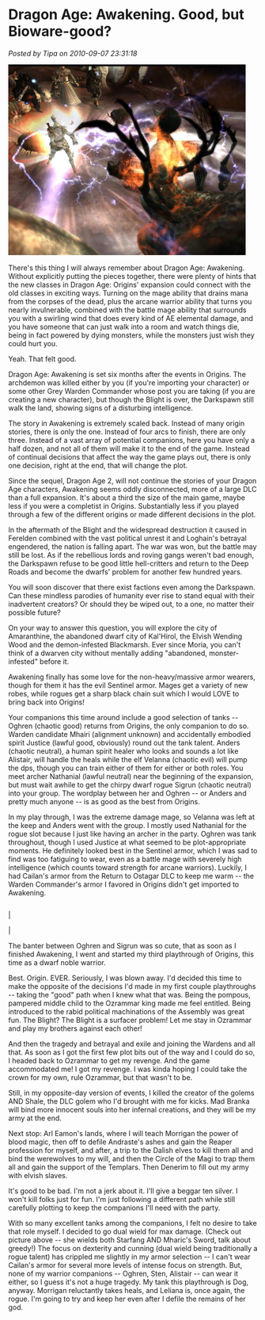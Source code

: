 # Dragon Age: Awakening. Good, but Bioware-good?

*Posted by Tipa on 2010-09-07 23:31:18*

[![](../uploads/2010/09/DAOrigins-2010-09-05-14-28-18-23-480x385.jpg "Mother? Is that you, Mother?")](../uploads/2010/09/DAOrigins-2010-09-05-14-28-18-23.jpg)

There's this thing I will always remember about Dragon Age: Awakening. Without explicitly putting the pieces together, there were plenty of hints that the new classes in Dragon Age: Origins' expansion could connect with the old classes in exciting ways. Turning on the mage ability that drains mana from the corpses of the dead, plus the arcane warrior ability that turns you nearly invulnerable, combined with the battle mage ability that surrounds you with a swirling wind that does every kind of AE elemental damage, and you have someone that can just walk into a room and watch things die, being in fact powered by dying monsters, while the monsters just wish they could hurt you.

Yeah. That felt good.

Dragon Age: Awakening is set six months after the events in Origins. The archdemon was killed either by you (if you're importing your character) or some other Grey Warden Commander whose post you are taking (if you are creating a new character), but though the Blight is over, the Darkspawn still walk the land, showing signs of a disturbing intelligence.

The story in Awakening is extremely scaled back. Instead of many origin stories, there is only the one. Instead of four arcs to finish, there are only three. Instead of a vast array of potential companions, here you have only a half dozen, and not all of them will make it to the end of the game. Instead of continual decisions that affect the way the game plays out, there is only one decision, right at the end, that will change the plot. 

Since the sequel, Dragon Age 2, will not continue the stories of your Dragon Age characters, Awakening seems oddly disconnected, more of a large DLC than a full expansion. It's about a third the size of the main game, maybe less if you were a completist in Origins. Substantially less if you played through a few of the different origins or made different decisions in the plot.

In the aftermath of the Blight and the widespread destruction it caused in Ferelden combined with the vast political unrest it and Loghain's betrayal engendered, the nation is falling apart. The war was won, but the battle may still be lost. As if the rebellious lords and roving gangs weren't bad enough, the Darkspawn refuse to be good little hell-critters and return to the Deep Roads and become the dwarfs' problem for another few hundred years.

You will soon discover that there exist factions even among the Darkspawn. Can these mindless parodies of humanity ever rise to stand equal with their inadvertent creators? Or should they be wiped out, to a one, no matter their possible future?

On your way to answer this question, you will explore the city of Amaranthine, the abandoned dwarf city of Kal'Hirol, the Elvish Wending Wood and the demon-infested Blackmarsh. Ever since Moria, you can't think of a dwarven city without mentally adding "abandoned, monster-infested" before it.

Awakening finally has some love for the non-heavy/massive armor wearers, though for them it has the evil Sentinel armor. Mages get a variety of new robes, while rogues get a sharp black chain suit which I would LOVE to bring back into Origins!

Your companions this time around include a good selection of tanks -- Oghren (chaotic good) returns from Origins, the only companion to do so. Warden candidate Mhairi (alignment unknown) and accidentally embodied spirit Justice (lawful good, obviously) round out the tank talent. Anders (chaotic neutral), a human spirit healer who looks and sounds a lot like Alistair, will handle the heals while the elf Velanna (chaotic evil) will pump the dps, though you can train either of them for either or both roles. You meet archer Nathanial (lawful neutral) near the beginning of the expansion, but must wait awhile to get the chirpy dwarf rogue Sigrun (chaotic neutral) into your group. The wordplay between her and Oghren -- or Anders and pretty much anyone -- is as good as the best from Origins.

In my play through, I was the extreme damage mage, so Velanna was left at the keep and Anders went with the group. I mostly used Nathanial for the rogue slot because I just like having an archer in the party. Oghren was tank throughout, though I used Justice at what seemed to be plot-appropriate moments. He definitely looked best in the Sentinel armor, which I was sad to find was too fatiguing to wear, even as a battle mage with severely high intelligence (which counts toward strength for arcane warriors). Luckily, I had Cailan's armor from the Return to Ostagar DLC to keep me warm -- the Warden Commander's armor I favored in Origins didn't get imported to Awakening.



|  |
| --- |
| 


 |



The banter between Oghren and Sigrun was so cute, that as soon as I finished Awakening, I went and started my third playthrough of Origins, this time as a dwarf noble warrior.

Best. Origin. EVER. Seriously, I was blown away. I'd decided this time to make the opposite of the decisions I'd made in my first couple playthroughs -- taking the "good" path when I knew what that was. Being the pompous, pampered middle child to the Ozrammar king made me feel entitled. Being introduced to the rabid political machinations of the Assembly was great fun. The Blight? The Blight is a surfacer problem! Let me stay in Ozrammar and play my brothers against each other!

And then the tragedy and betrayal and exile and joining the Wardens and all that. As soon as I got the first few plot bits out of the way and I could do so, I headed back to Ozrammar to get my revenge. And the game accommodated me! I got my revenge. I was kinda hoping I could take the crown for my own, rule Ozrammar, but that wasn't to be.

Still, in my opposite-day version of events, I killed the creator of the golems AND Shale, the DLC golem who I'd brought with me for kicks. Mad Branka will bind more innocent souls into her infernal creations, and they will be my army at the end.

Next stop: Arl Eamon's lands, where I will teach Morrigan the power of blood magic, then off to defile Andraste's ashes and gain the Reaper profession for myself, and after, a trip to the Dalish elves to kill them all and bind the werewolves to my will, and then the Circle of the Magi to trap them all and gain the support of the Templars. Then Denerim to fill out my army with elvish slaves.

It's good to be bad. I'm not a jerk about it. I'll give a beggar ten silver. I won't kill folks just for fun. I'm just following a different path while still carefully plotting to keep the companions I'll need with the party.

With so many excellent tanks among the companions, I felt no desire to take that role myself. I decided to go dual wield for max damage. (Check out picture above -- she wields both Starfang AND Mharic's Sword, talk about greedy!) The focus on dexterity and cunning (dual wield being traditionally a rogue talent) has crippled me slightly in my armor selection -- I can't wear Cailan's armor for several more levels of intense focus on strength. But, none of my warrior companions -- Oghren, Sten, Alistair -- can wear it either, so I guess it's not a huge tragedy. My tank this playthrough is Dog, anyway. Morrigan reluctantly takes heals, and Leliana is, once again, the rogue. I'm going to try and keep her even after I defile the remains of her god.

